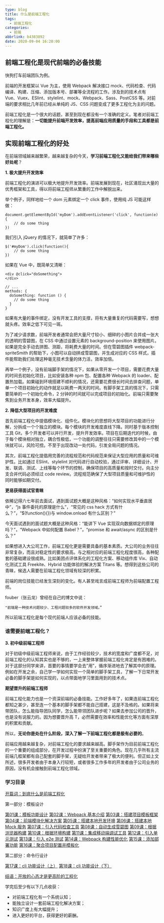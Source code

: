 ```yaml
---
type: blog
title: 什么是前端工程化
tags: 
  - 前端工程化
categories: 
  - 前端
abbrlink: b4383892
date: 2020-09-04 16:20:00
---
```


## 前端工程化是现代前端的必备技能

快狗打车前端团队为例。

前端的开发框架以 Vue 为主，使用 Webpack 解决接口 mock、代码检查、代码编译、构建、压缩、添加版本号、部署等全流程的工作。涉及到的技术点有 Vue、Vuex、ESlint、stylelint、mock、Webpack、Sass、PostCSS 等。对前端的要求相比几年前已经从单纯的 JS、CSS 问题变成了更多工程化为主的问题。

前端工程化是一个很大的话题，甚至到现在都没有一个准确的定义。笔者对前端工程化的理解是：**一切能提升前端开发效率，提高前端应用质量的手段和工具都是前端工程化。**

<!-- more -->

## 实现前端工程化的好处

在前端领域越来越繁荣，越来越复杂的今天，**学习前端工程化又能给我们带来哪些好处呢**？

**1. 极大提升开发效率**

前端工程化的演进可以极大地提升开发效率。前端发展到现在，社区涌现出大量的优秀框架和工具，得以将前端工程师从繁重的工作中解脱出来。

举个例子，同样地给一个 dom 元素绑定一个 click 事件，使用纯 JS 可能这样做：

```
document.getElementById('myDom').addEventListener('click', function(e){
    // do some thing
})
```

我们引入 jQuery 的情况下，就简单了许多：

```
$('#myDom').click(function(){
    // do some thing
})
```

如果在 Vue 中，既简单又清晰：

```
<div @click="doSomething">
</div>

// ...
methods: {
  doSomething: function () {
    // do some thing
  }
}
```

如果有大量的事件绑定，没有开发工具的支撑，将有大量重复的代码需要写，想想就头疼。效率之低下可见一斑。

为了减少请求数，前端开发者通常会把大量尺寸较小、细碎的小图片合并成一张大的透明的雪碧图，在 CSS 中通过设置元素的 background-position 来使用图片。如果是完全手动去拼图、测距，将耗费大量的时间。但在雪碧图插件 webpack-spriteSmith 的帮助下，小图可以自动拼成雪碧图，并生成对应的 CSS 样式，插件能帮助我们处理这种毫无技术含量的体力活，效率加倍。

再举一个例子，没有前端脚手架的情况下，如果从零开发一个项目，需要花费大量的时间去初始化项目，比如安装各种 npm 包、配置各种 Webpack 的 loader、配置热加载。如果碰到环境搭建不顺利的情况，还需要花费很长时间去排查问题，单单一个项目初始化的动作就足以耗费一两天的时间。有脚手架工具的情况下，只需要简单的一个初始化命令，2 分钟的时间就可以完成项目的初始化。前端只需要聚焦到业务开发本身，效率大幅提升。

**2. 降低大型项目的开发难度**

首先前端工程化中提倡模块化、组件化。模块化的思想将大型项目的功能进行分解，分拆成一个个独立的模块。每个模块的开发难度直线下降。同时基于版本控制工具 Git，多个开发者可以并行开发，提升开发效率。项目在后期迭代的时候，由于每个模块相对独立，耦合性极低，一个功能的调整往往只需要修改其中的一个模块就可以，风险可控。不至于出现改动一处代码，引发全局问题的情况。

其次，前端工程化提倡用完善的流程规范和代码规范来保证大型应用的质量和可维护性。比如通过 ESlint、stylelint 对代码进行自动校验，通过评审、详细设计、开发、联调、测试、上线等每个环节的控制，确保项目的高质量和按时交付。向主分支合并代码必须经过 code review。流程规范确保了大型项目质量和可维护性的同时能够如期交付。

**更易获得面试官青睐**

依稀记得六七年前去面试，遇到面试题大概是这种风格：“如何实现水平垂直居中”，“js 事件委托的原理是什么”，“常见的 css hack 方式有什么？”，“$(function(){})与 window.onload 有什么区别？”

今天面试遇到的面试题大概是这种风格：“能讲下 Vue 实现双向数据绑定的原理吗？”，“Webpack 中如何配置 Babel？”，“promise 和 await/async 的区别是什么？”

如果想进入大公司工作，前端工程化更是需要具备的基本素质。大公司的业务往往非常复杂，而且对稳定性的要求极高。与之相对应的前端工程化程度很高，各种配套的基础建设很成熟。比如美团点评体系化的工程化方案、移动组件库 Vix、自动化测试工具 Freekite、Hybrid 功能体验的解决方案 Titans 等。想得到这些公司的青睐，候选人需要在前端工程化领域有较深的积累。

前端的岗位技能已经发生深刻的变化。有人甚至戏言成前端工程师为前端配置工程师。

fouber（张云龙）曾经在自己的博文中说：

```
"前端是一种技术问题较少、工程问题较多的软件开发领域。”
```

所以前端工程化是每个现代前端人应该必备的技能。

### 谁需要前端工程化？

**3. 初中级前端工程师**

对于初级中级前端工程师来说，由于工作经验较少，技术的宽度和广度都不足，对前端工程化的认知其实也是不够的，一上来整体掌握前端工程化肯定是有困难的。对于这部分同学来讲，首要的事情要学会去"用”，循序渐进地去了解其中的原理。例如在开发之余，自己学一学如何实现一个简单的脚手架工具，了解一下日常开发必备的脚手架是如何实现的，以点带面地学习里面用到的技术点。

**期望晋升的前端工程师**

前端工程化能力也是一个资深前端的必备技能。工作好多年了，如果连前端工程化都知之甚少，甚至连一个基本的脚手架都不能自己搭建，这是不及格的。如果将来带团队，怎么能指导团队同学，怎么能带领团队进步呢？如果去参加公司的晋升，也是没有说服力的。因为想要晋升高 T，必然需要在效率和性能优化等方面有深厚的积累和贡献。

所以，**无论你是处在什么阶段，深入了解一下前端工程化都是极有必要的**。

前端应用越来越复杂，对前端工程化的要求越来越高。脚手架作为目前前端工程化的一个重要的组成部分，在开发过程中扮演了至关重要的角色。现在几乎所有主流前端几框架都有自己配套的脚手架，无疑给开发者带来了极大的便利。但正如上文所述，很多开发者由于本身入行较短，或者很多工作多年的开发者由于公司业务的原因，没有机会接触到前端工程化领域。

### 学习目录

[开篇词：到底什么是前端工程化](https://gitchat.csdn.net/columnTopic/5d0c6f33820bf61799b753a3?utm_source=so)

第一部分：模板设计

[第01课：模板功能设计](https://gitchat.csdn.net/columnTopic/5d0c6f64820bf61799b753a4?utm_source=so)
[第02课：Webpack 基本介绍](https://gitchat.csdn.net/columnTopic/5d0c7596820bf61799b753d2?utm_source=so)
[第03课：搭建项目模板框架](https://gitchat.csdn.net/columnTopic/5d0c77c3820bf61799b753e1?utm_source=so)
[第04课：前端模块化解决方案](https://gitchat.csdn.net/columnTopic/5d0c7af9820bf61799b753ec?utm_source=so)
[第05课：搭建本地开发环境](https://gitchat.csdn.net/columnTopic/5d0c7b27820bf61799b753ed?utm_source=so)
[第06课：搭建本地 Mock 服务](https://gitchat.csdn.net/columnTopic/5d0c7b47820bf61799b753ee?utm_source=so)
[第07课：引入代码检查工具](https://gitchat.csdn.net/columnTopic/5d0c7b69820bf61799b753ef?utm_source=so)
[第08课：自动生成雪碧图](https://gitchat.csdn.net/columnTopic/5d0c7bd6820bf61799b75404?utm_source=so)
[第09课：根据浏览器构建](https://gitchat.csdn.net/columnTopic/5d0c7bfb820bf61799b75406?utm_source=so)
[第10课：根据环境构建](https://gitchat.csdn.net/columnTopic/5d0c7bfb820bf61799b75406?utm_source=so)
[第11课：集成移动端调试工具](https://gitchat.csdn.net/columnTopic/5d0c7bfb820bf61799b75406?utm_source=so)
[第12课：引入单元测试](https://gitchat.csdn.net/columnTopic/5d0c7bfb820bf61799b75406?utm_source=so)
[第13课：引入 e2e 测试](https://gitchat.csdn.net/columnTopic/5d0c7bfb820bf61799b75406?utm_source=so)
[第14课：Webpack 构建性能优化](https://gitchat.csdn.net/columnTopic/5d0c7bfb820bf61799b75406?utm_source=so)
[第15课：添加部署功能](https://gitchat.csdn.net/columnTopic/5d0c7bfb820bf61799b75406?utm_source=so)
[第16课：聚合项目配置并模板化](https://gitchat.csdn.net/columnTopic/5d0c7bfb820bf61799b75406?utm_source=so)

第二部分：命令行设计

[第17课：cli 功能设计（上）](https://gitchat.csdn.net/columnTopic/5d0c7bfb820bf61799b75406?utm_source=so)
[第18课：cli 功能设计（下）](https://gitchat.csdn.net/columnTopic/5d0c7bfb820bf61799b75406?utm_source=so)

[结语：开放的心态才是更高阶的工程化](https://gitchat.csdn.net/columnTopic/5d0c7bfb820bf61799b75406?utm_source=so)

学完后至少有以下几点收获：

- 对前端工程化有一个系统认知；
- 能独立设计一套前端工程化解决方案；
- 知识广度上有大幅提升；
- 进入更好的平台，获得更好的薪酬。